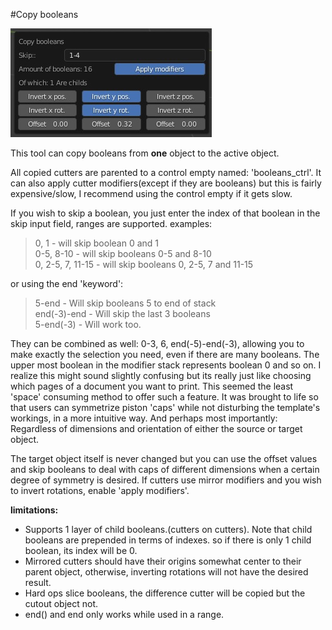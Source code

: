 #Copy booleans
  
![copybooleans](../images/copybooleans.jpeg)  
  
This tool can copy booleans from **one** object to the active object.  
  
All copied cutters are parented to a control empty named: 'booleans_ctrl'. It can also apply cutter modifiers(except if they are booleans) but this is fairly expensive/slow, I recommend using the control empty if it gets slow.    
  
If you wish to skip a boolean, you just enter the index of that boolean in the skip input field, ranges are supported. examples:  
  
> 0, 1 - will skip boolean 0 and 1  
> 0-5, 8-10 - will skip booleans 0-5 and 8-10  
> 0, 2-5, 7, 11-15 - will skip booleans 0, 2-5, 7 and 11-15  
  
or using the end 'keyword':  
  
> 5-end   - Will skip booleans 5 to end of stack  
> end(-3)-end   - Will skip the last 3 booleans  
> 5-end(-3)   - Will work too.  
  
They can be combined as well: 0-3, 6, end(-5)-end(-3), allowing you to make exactly the selection you need, even if there are many booleans. The upper most boolean in the modifier stack represents boolean 0 and so on. I realize this might sound slightly confusing but its really just like choosing which pages of a document you want to print. This seemed the least 'space' consuming method to offer such a feature. It was brought to life so that users can symmetrize piston 'caps' while not disturbing the template's workings, in a more intuitive way. And perhaps most importantly: Regardless of dimensions and orientation of either the source or target object.    
  
The target object itself is never changed but you can use the offset values and skip booleans to deal with caps of different dimensions when a certain degree of symmetry is desired. If cutters use mirror modifiers and you wish to invert rotations, enable 'apply modifiers'.  
  
  
**limitations:**  
 * Supports 1 layer of child booleans.(cutters on cutters). Note that child booleans are prepended in terms of indexes. so if there is only 1 child boolean, its index will be 0.   
 * Mirrored cutters should have their origins somewhat center to their parent object, otherwise, inverting rotations will not have the desired result.  
 * Hard ops slice booleans, the difference cutter will be copied but the cutout object not.  
 * end() and end only works while used in a range.  




